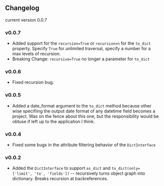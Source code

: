 ## Changelog
current version 0.0.7

### v0.0.7
* Added support for the ``` recursion=True ``` or ``` recursion=n ``` for the ``` to_dict ``` property. Specify ``` True ``` for unlimited traversal, specify a number for a max levels of recursion.
* Breaking Change: ``` recursive=True ``` no longer a parameter for ``` to_dict ```

### v0.0.6
* Fixed recursion bug.

### v0.0.5
* Added a date_format argument to the ``` to_dict ``` method because other wise specifiing the output date format of any datetime field becomes a project. Was on the fence about this one, but the responsibility would be obtuse if left up to the application I think.

### v0.0.4
* Fixed some bugs in the attribute filtering behavior of the ``` DictInterface ```

### v0.0.2
* Added the ``` DictInterface ``` to support ``` as_dict ``` and ``` to_dict(only=['limit', 'to', 'fields']) ``` -- recursively turns object graph into dictionary. Breaks recursion at backreferences.